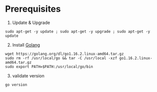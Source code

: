 # Prerequisites

1. Update & Upgrade 
```
sudo apt-get -y update ; sudo apt-get -y upgrade ; sudo apt-get -y update
```

2. Install [Golang](https://golang.org/) 
```
wget https://golang.org/dl/go1.16.2.linux-amd64.tar.gz
sudo rm -rf /usr/local/go && tar -C /usr/local -xzf go1.16.2.linux-amd64.tar.gz
sudo export PATH=$PATH:/usr/local/go/bin
```

3. validate version 
```
go version
```
